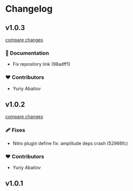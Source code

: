 # Changelog


## v1.0.3

[compare changes](https://undefined/undefined/compare/v1.0.2...v1.0.3)


### 📖 Documentation

  - Fix repository link (98adff1)

### ❤️  Contributors

- Yuriy Abaitov

## v1.0.2

[compare changes](https://undefined/undefined/compare/v1.0.1...v1.0.2)


### 🩹 Fixes

  - Nitro plugin define fix: amplitude deps crash (52966fc)

### ❤️  Contributors

- Yuriy Abaitov

## v1.0.1

